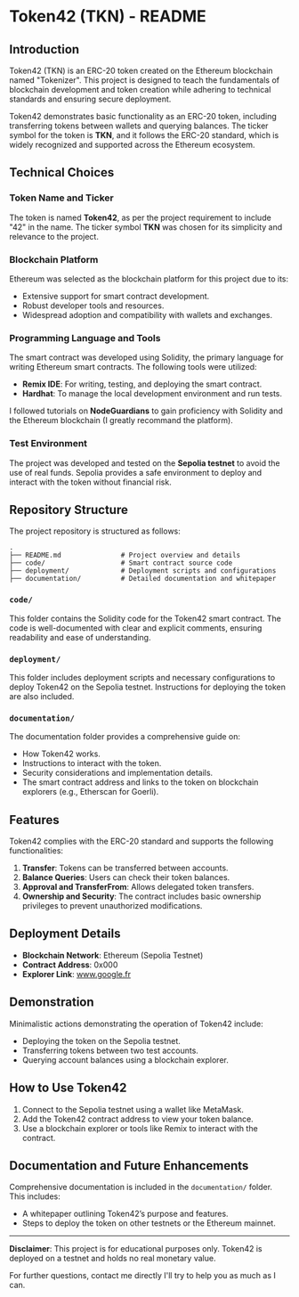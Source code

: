 # Token42 (TKN) - README

## Introduction
Token42 (TKN) is an ERC-20 token created on the Ethereum blockchain named "Tokenizer". This project is designed to teach the fundamentals of blockchain development and token creation while adhering to technical standards and ensuring secure deployment.

Token42 demonstrates basic functionality as an ERC-20 token, including transferring tokens between wallets and querying balances. The ticker symbol for the token is **TKN**, and it follows the ERC-20 standard, which is widely recognized and supported across the Ethereum ecosystem.

## Technical Choices
### Token Name and Ticker
The token is named **Token42**, as per the project requirement to include "42" in the name. The ticker symbol **TKN** was chosen for its simplicity and relevance to the project.

### Blockchain Platform
Ethereum was selected as the blockchain platform for this project due to its:
- Extensive support for smart contract development.
- Robust developer tools and resources.
- Widespread adoption and compatibility with wallets and exchanges.

### Programming Language and Tools
The smart contract was developed using Solidity, the primary language for writing Ethereum smart contracts. The following tools were utilized:
- **Remix IDE**: For writing, testing, and deploying the smart contract.
- **Hardhat**: To manage the local development environment and run tests.

I followed tutorials on **NodeGuardians** to gain proficiency with Solidity and the Ethereum blockchain (I greatly recommand the platform).

### Test Environment
The project was developed and tested on the **Sepolia testnet** to avoid the use of real funds. Sepolia provides a safe environment to deploy and interact with the token without financial risk.

## Repository Structure
The project repository is structured as follows:

```
.
├── README.md               # Project overview and details
├── code/                   # Smart contract source code
├── deployment/             # Deployment scripts and configurations
├── documentation/          # Detailed documentation and whitepaper
```

### `code/`
This folder contains the Solidity code for the Token42 smart contract. The code is well-documented with clear and explicit comments, ensuring readability and ease of understanding.

### `deployment/`
This folder includes deployment scripts and necessary configurations to deploy Token42 on the Sepolia testnet. Instructions for deploying the token are also included.

### `documentation/`
The documentation folder provides a comprehensive guide on:
- How Token42 works.
- Instructions to interact with the token.
- Security considerations and implementation details.
- The smart contract address and links to the token on blockchain explorers (e.g., Etherscan for Goerli).

## Features
Token42 complies with the ERC-20 standard and supports the following functionalities:
1. **Transfer**: Tokens can be transferred between accounts.
2. **Balance Queries**: Users can check their token balances.
3. **Approval and TransferFrom**: Allows delegated token transfers.
4. **Ownership and Security**: The contract includes basic ownership privileges to prevent unauthorized modifications.

## Deployment Details
- **Blockchain Network**: Ethereum (Sepolia Testnet)
- **Contract Address**: 0x000
- **Explorer Link**: www.google.fr

## Demonstration
Minimalistic actions demonstrating the operation of Token42 include:
- Deploying the token on the Sepolia testnet.
- Transferring tokens between two test accounts.
- Querying account balances using a blockchain explorer.

## How to Use Token42
1. Connect to the Sepolia testnet using a wallet like MetaMask.
2. Add the Token42 contract address to view your token balance.
3. Use a blockchain explorer or tools like Remix to interact with the contract.

## Documentation and Future Enhancements
Comprehensive documentation is included in the `documentation/` folder. This includes:
- A whitepaper outlining Token42’s purpose and features.
- Steps to deploy the token on other testnets or the Ethereum mainnet.


---

**Disclaimer**: This project is for educational purposes only. Token42 is deployed on a testnet and holds no real monetary value.

For further questions, contact me directly I'll try to help you as much as I can.

